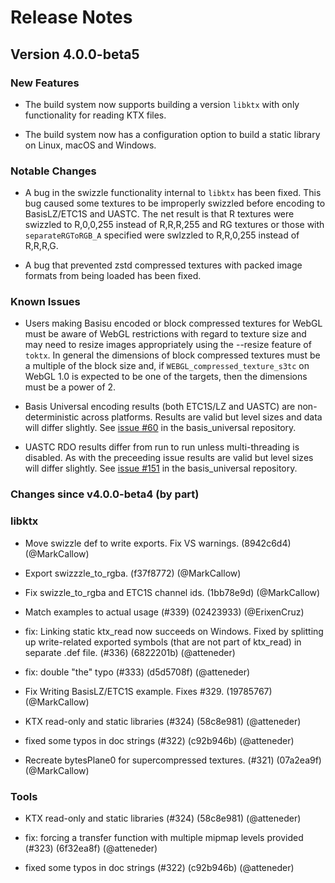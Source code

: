 <!-- Copyright 2020, The Khronos Group Inc. -->
<!-- SPDX-License-Identifier: Apache-2.0 -->
Release Notes
=============
## Version 4.0.0-beta5
### New Features

* The build system now supports building a version `libktx` with only functionality for reading KTX files.

* The build system now has a configuration option to build a static library on Linux, macOS and Windows.

### Notable Changes

* A bug in the swizzle functionality internal to `libktx` has been fixed.
This bug caused some textures to be improperly swizzled before
encoding to BasisLZ/ETC1S and UASTC. The net result is that R textures were swizzled to R,0,0,255 instead of R,R,R,255 and RG textures or those with `separateRGToRGB_A` specified were swlzzled to R,R,0,255 instead of R,R,R,G.

* A bug that prevented zstd compressed textures with packed image formats from being loaded has been fixed.

### Known Issues

* Users making Basisu encoded or block compressed textures for WebGL
must be aware of WebGL restrictions with regard to texture size and
may need to resize images appropriately using the --resize feature
of `toktx`.  In general the dimensions of block compressed textures
must be a multiple of the block size and, if
`WEBGL_compressed_texture_s3tc` on WebGL 1.0 is expected to be one
of the targets, then the dimensions must be a power of 2.

* Basis Universal encoding results (both ETC1S/LZ and UASTC) are
non-deterministic across platforms. Results are valid but level
sizes and data will differ slightly.
See [issue #60](https://github.com/BinomialLLC/basis_universal/issues/60)
in the basis_universal repository.

* UASTC RDO results differ from run to run unless multi-threading
is disabled. As with the preceeding issue results are valid but
level sizes will differ slightly.
See [issue #151](https://github.com/BinomialLLC/basis_universal/issues/151)
in the basis_universal repository.

### Changes since v4.0.0-beta4 (by part)
### libktx

* Move swizzle def to write exports. Fix VS warnings. (8942c6d4) (@MarkCallow)

* Export swizzzle\_to\_rgba. (f37f8772) (@MarkCallow)

* Fix swizzle\_to\_rgba and ETC1S channel ids. (1bb78e9d) (@MarkCallow)

* Match examples to actual usage (#339) (02423933) (@ErixenCruz)

* fix: Linking static ktx\_read now succeeds on Windows. Fixed by splitting up write-related exported symbols (that are not part of ktx\_read) in separate .def file. (#336) (6822201b) (@atteneder)

* fix: double "the" typo (#333) (d5d5708f) (@atteneder)

* Fix Writing BasisLZ/ETC1S example. Fixes #329. (19785767) (@MarkCallow)

* KTX read-only and static libraries (#324) (58c8e981) (@atteneder)

* fixed some typos in doc strings (#322) (c92b946b) (@atteneder)

* Recreate bytesPlane0 for supercompressed textures. (#321) (07a2ea9f) (@MarkCallow)

### Tools

* KTX read-only and static libraries (#324) (58c8e981) (@atteneder)

* fix: forcing a transfer function with multiple mipmap levels provided (#323) (6f32ea8f) (@atteneder)

* fixed some typos in doc strings (#322) (c92b946b) (@atteneder)






